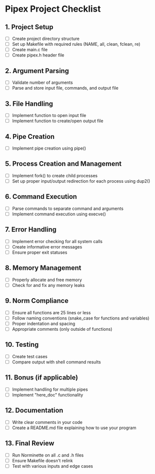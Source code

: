 # Pipex Project Checklist

## 1. Project Setup
- [ ] Create project directory structure
- [ ] Set up Makefile with required rules (NAME, all, clean, fclean, re)
- [ ] Create main.c file
- [ ] Create pipex.h header file

## 2. Argument Parsing
- [ ] Validate number of arguments
- [ ] Parse and store input file, commands, and output file

## 3. File Handling
- [ ] Implement function to open input file
- [ ] Implement function to create/open output file

## 4. Pipe Creation
- [ ] Implement pipe creation using pipe()

## 5. Process Creation and Management
- [ ] Implement fork() to create child processes
- [ ] Set up proper input/output redirection for each process using dup2()

## 6. Command Execution
- [ ] Parse commands to separate command and arguments
- [ ] Implement command execution using execve()

## 7. Error Handling
- [ ] Implement error checking for all system calls
- [ ] Create informative error messages
- [ ] Ensure proper exit statuses

## 8. Memory Management
- [ ] Properly allocate and free memory
- [ ] Check for and fix any memory leaks

## 9. Norm Compliance
- [ ] Ensure all functions are 25 lines or less
- [ ] Follow naming conventions (snake_case for functions and variables)
- [ ] Proper indentation and spacing
- [ ] Appropriate comments (only outside of functions)

## 10. Testing
- [ ] Create test cases
- [ ] Compare output with shell command results

## 11. Bonus (if applicable)
- [ ] Implement handling for multiple pipes
- [ ] Implement "here_doc" functionality

## 12. Documentation
- [ ] Write clear comments in your code
- [ ] Create a README.md file explaining how to use your program

## 13. Final Review
- [ ] Run Norminette on all .c and .h files
- [ ] Ensure Makefile doesn't relink
- [ ] Test with various inputs and edge cases